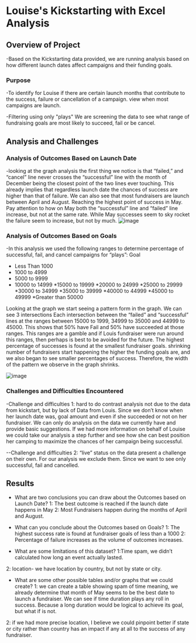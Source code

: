 # Louise's Kickstarting with Excel Analysis

## Overview of Project
-Based on the Kickstarting data provided, we are running analysis based on how different launch dates affect campaigns and their funding goals.

### Purpose
-To identify for Louise if there are certain launch months that contribute to the success, failure or cancellation of a campaign. view when most campaigns are launch.

-Filtering using only "plays" We are screening the data to see what range of fundraising goals are most likely to succeed, fail or be cancel.

## Analysis and Challenges

### Analysis of Outcomes Based on Launch Date
-looking at the graph analysis the first thing we notice is that “failed,” and “cancel” line never crosses the “successful” line with the month of December being the closest point of the two lines ever touching. This already implies that regardless launch date the chances of success are higher than that of failure. We can also see that most fundraisers are launch between April and August. Reaching the highest point of success in May. Pay attention to how on May both the “successful” line and “failed” line increase, but not at the same rate. While May successes seem to sky rocket the failure seem to increase, but not by much. 
![image](https://user-images.githubusercontent.com/90356052/134831771-de7b5ada-1ade-44dd-9b25-995eb1279980.png)


 

### Analysis of Outcomes Based on Goals
-In this analysis we used the following ranges to determine percentage of successful, fail, and cancel campaigns for “plays”:
Goal 

* Less Than 1000
* 1000 to 4999
* 5000 to 9999
* 10000 to 14999
*15000 to 19999
*20000 to 24999
*25000 to 29999
*30000 to 34999
*35000 to 39999
*40000 to 44999
*45000 to 49999
*Greater than 50000

Looking at the graph we start seeing a pattern form in the graph. We can see 3 intersections 
 Each intersection between the “failed” and “successful” lines at the ranges between 15000 to 1999, 34999 to 35000 and 44999 to 45000. This shows that 50% have Fail and 50% have succeeded at those ranges. This ranges are a gamble and if Louis fundraiser were run around this ranges, then perhaps is best to be avoided for the future. The highest percentage of successes is found at the smallest fundraiser goals. shrinking number of fundraisers start happening the higher the funding goals are, and we also began to see smaller percentages of success. Therefore, the width of the pattern we observe in the graph shrinks. 
 
 ![image](https://user-images.githubusercontent.com/90356052/134831760-72e1cf17-05df-4fd1-9cb3-ca0b5d56b8ae.png)


### Challenges and Difficulties Encountered
-Challenge and difficulties 1: hard to do contrast analysis not due to the data from kickstart, but by lack of Data from Louis. Since we don’t know when her launch date was, goal amount and even if she succeeded or not on her fundraiser. We can only do analysis on the data we currently have and provide basic suggestions. If we had more information on behalf of Louise we could take our analysis a step further and see how she can best position her camping to maximize the chances of her campaign being successful. 

--Challenge and difficulties 2: “live” status on the data present a challenge on their own. For our analysis we exclude them. Since we want to see only successful, fail and cancelled. 

## Results

- What are two conclusions you can draw about the Outcomes based on Launch Date?
1: The best outcome is reached if the launch date happens in May
2: Most Fundraisers happen during the months of April and August.

- What can you conclude about the Outcomes based on Goals?
1: The highest success rate is found at fundraiser goals of less than a 1000
2: Percentage of failure increases as the volume of outcomes increases.

- What are some limitations of this dataset?
1:Time spam, we didn’t calculated how long an event actually lasted.

2: location- we have location by country, but not by state or city.

- What are some other possible tables and/or graphs that we could create?
1: we can create a table showing spam of time meaning, we already determine that month of May seems to be the best date to launch a fundraiser. We can see if time duration plays any roll in success. Because a long duration would be logical to achieve its goal, but what if is not. 

2: if we had more precise location, I believe we could pinpoint better if state or city rather than country has an impact if any at all to the success of any fundraiser.
